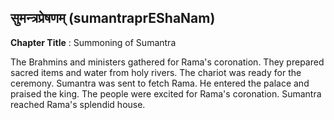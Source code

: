 ## सुमन्त्रप्रेषणम् (sumantraprEShaNam)
**Chapter Title** : Summoning of Sumantra

The Brahmins and ministers gathered for Rama's coronation. They prepared sacred items and water from holy rivers. The chariot was ready for the ceremony. Sumantra was sent to fetch Rama. He entered the palace and praised the king. The people were excited for Rama's coronation. Sumantra reached Rama's splendid house.